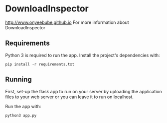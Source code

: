 # DownloadInspector
http://www.onyeebube.github.io
For more information about DownloadInspector

## Requirements
Python 3 is required to run the app. Install the project's dependencies with:

~~~
pip install -r requirements.txt
~~~

## Running
First, set-up the flask app to run on your server by uploading the application files to your web server or you can leave it to run on localhost.

Run the app with:

~~~
python3 app.py
~~~
